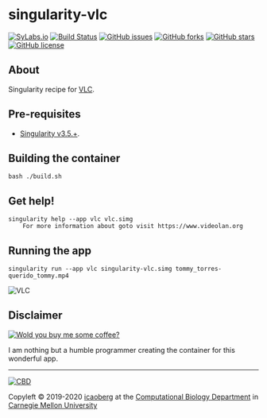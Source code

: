 # singularity-vlc
[![SyLabs.io](https://img.shields.io/badge/hosted-SyLabs.io-green.svg)](https://cloud.sylabs.io/library/icaoberg/default/vlc)
[![Build Status](https://travis-ci.org/icaoberg/singularity-vlc.svg?branch=master)](https://travis-ci.org/icaoberg/singularity-vlc)
[![GitHub issues](https://img.shields.io/github/issues/icaoberg/singularity-vlc.svg)](https://github.com/icaoberg/singularity-vlc/issues)
[![GitHub forks](https://img.shields.io/github/forks/icaoberg/singularity-vlc.svg)](https://github.com/icaoberg/singularity-vlc/network)
[![GitHub stars](https://img.shields.io/github/stars/icaoberg/singularity-vlc.svg)](https://github.com/icaoberg/singularity-vlc/stargazers)
[![GitHub license](https://img.shields.io/badge/license-GPLv3-blue.svg)](https://www.gnu.org/licenses/quick-guide-gplv3.en.html)

## About
Singularity recipe for [VLC](https://www.videolan.org/vlc/index.html).

## Pre-requisites

* [Singularity v3.5.+](https://sylabs.io/docs/).

## Building the container
```
bash ./build.sh
```

## Get help!
```
singularity help --app vlc vlc.simg
    For more information about goto visit https://www.videolan.org
```

## Running the app
```
singularity run --app vlc singularity-vlc.simg tommy_torres-querido_tommy.mp4
```

![VLC](images/singularity-vlc.gif)

## Disclaimer

[![Wold you buy me some coffee?](https://www.buymeacoffee.com/assets/img/custom_images/orange_img.png)](https://www.buymeacoffee.com/icaoberg)

I am nothing but a humble programmer creating the container for this wonderful app. 

---
[![CBD](http://www.cbd.cmu.edu/wp-content/uploads/2017/07/wordpress-default.png)](http://www.cbd.cmu.edu)

Copyleft © 2019-2020 [icaoberg](http://www.andrew.cmu.edu/~icaoberg) at the [Computational Biology Department](http://www.cbd.cmu.edu) in [Carnegie Mellon University](http://www.cmu.edu)

